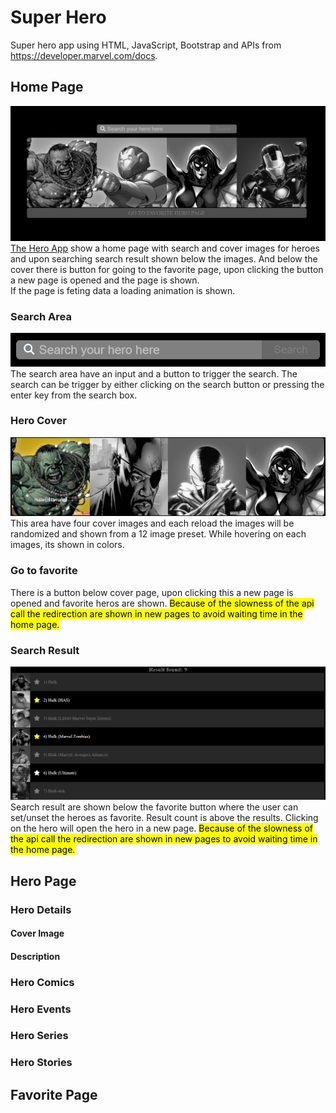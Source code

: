 # Super Hero
Super hero app using HTML, JavaScript, Bootstrap and APIs from https://developer.marvel.com/docs. 
## Home Page
![Home](img/md/home.png)<br />
[The Hero App](https://ajithsinghsajitha.github.io/superhero/) show a home page with search and cover images for heroes and upon searching search result shown below the images.
And below the cover there is button for going to the favorite page, upon clicking the button a new page is opened and the page is shown.<br />
If the page is feting data a loading animation is shown.
### Search Area
![Search](img/md/Search.png)<br />
The search area have an input and a button to trigger the search. The search can be trigger by either clicking on the search button or pressing the enter key from the search box.
### Hero Cover
![Hero Cover](<img/md/Hero Cover.png>)<br />
This area have four cover images and each reload the images will be randomized and shown from a 12 image preset. While hovering on each images, its shown in colors.
### Go to favorite 
There is a button below cover page, upon clicking this a new page is opened and favorite heros are shown. <mark>Because of the slowness of the api call the redirection are shown in new pages to avoid waiting time in the home page.</mark>
### Search Result
![Search Result](<img/md/Search Result.png>)<br />
Search result are shown below the favorite button where the user can set/unset the heroes as favorite. Result count is above the results. Clicking on the hero will open the hero in a new page. <mark>Because of the slowness of the api call the redirection are shown in new pages to avoid waiting time in the home page.</mark>
## Hero Page
### Hero Details
#### Cover Image
#### Description
### Hero Comics
### Hero Events
### Hero Series
### Hero Stories
## Favorite Page

